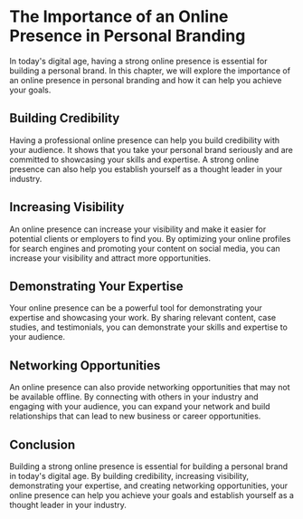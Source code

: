 The Importance of an Online Presence in Personal Branding
===================================================================================================

In today's digital age, having a strong online presence is essential for building a personal brand. In this chapter, we will explore the importance of an online presence in personal branding and how it can help you achieve your goals.

Building Credibility
--------------------

Having a professional online presence can help you build credibility with your audience. It shows that you take your personal brand seriously and are committed to showcasing your skills and expertise. A strong online presence can also help you establish yourself as a thought leader in your industry.

Increasing Visibility
---------------------

An online presence can increase your visibility and make it easier for potential clients or employers to find you. By optimizing your online profiles for search engines and promoting your content on social media, you can increase your visibility and attract more opportunities.

Demonstrating Your Expertise
----------------------------

Your online presence can be a powerful tool for demonstrating your expertise and showcasing your work. By sharing relevant content, case studies, and testimonials, you can demonstrate your skills and expertise to your audience.

Networking Opportunities
------------------------

An online presence can also provide networking opportunities that may not be available offline. By connecting with others in your industry and engaging with your audience, you can expand your network and build relationships that can lead to new business or career opportunities.

Conclusion
----------

Building a strong online presence is essential for building a personal brand in today's digital age. By building credibility, increasing visibility, demonstrating your expertise, and creating networking opportunities, your online presence can help you achieve your goals and establish yourself as a thought leader in your industry.
